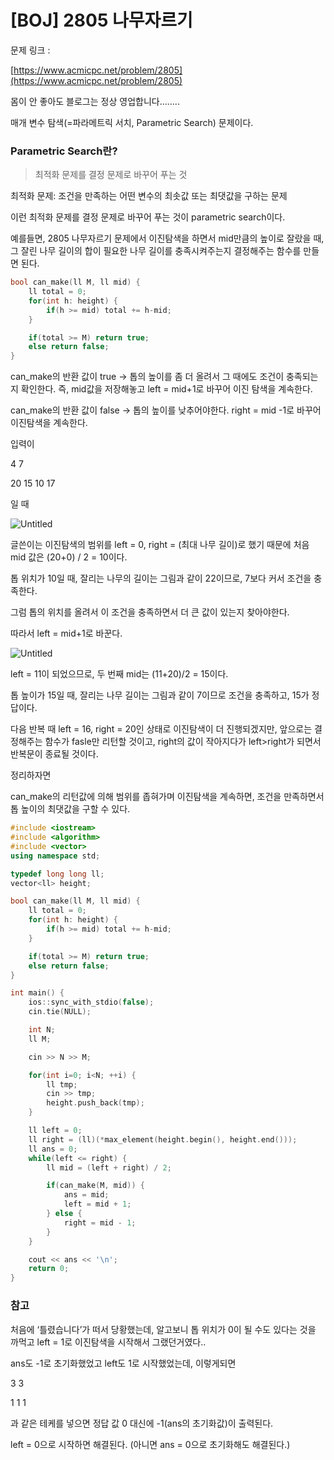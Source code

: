 # [BOJ] 2805 나무자르기

문제 링크 :

[https://www.acmicpc.net/problem/2805](https://www.acmicpc.net/problem/2805)

몸이 안 좋아도 블로그는 정상 영업합니다……..

매개 변수 탐색(=파라메트릭 서치, Parametric Search) 문제이다.

### Parametric Search란?

> 최적화 문제를 결정 문제로 바꾸어 푸는 것

최적화 문제: 조건을 만족하는 어떤 변수의 최솟값 또는 최댓값을 구하는 문제

이런 최적화 문제를 결정 문제로 바꾸어 푸는 것이 parametric search이다.

예를들면, 2805 나무자르기 문제에서 이진탐색을 하면서 mid만큼의 높이로 잘랐을 때, 그 잘린 나무 길이의 합이 필요한 나무 길이를 충족시켜주는지 결정해주는 함수를 만들면 된다.

```cpp
bool can_make(ll M, ll mid) {
    ll total = 0;
    for(int h: height) {
        if(h >= mid) total += h-mid;
    }

    if(total >= M) return true;
    else return false;
}
```

can_make의 반환 값이 true → 톱의 높이를 좀 더 올려서 그 때에도 조건이 충족되는지 확인한다. 즉, mid값을 저장해놓고  left = mid+1로 바꾸어 이진 탐색을 계속한다.

can_make의 반환 값이 false → 톱의 높이를 낮추어야한다. right = mid -1로 바꾸어 이진탐색을 계속한다.

입력이

4 7

20 15 10 17

일 때

![Untitled](%5BBOJ%5D%202805%20%E1%84%82%E1%85%A1%E1%84%86%E1%85%AE%E1%84%8C%E1%85%A1%E1%84%85%E1%85%B3%E1%84%80%E1%85%B5%203156a0e410fa4d73bc9d21744abaedc8/Untitled.png)

글쓴이는 이진탐색의 범위를 left = 0, right = (최대 나무 길이)로 했기 때문에 처음 mid 값은 (20+0) / 2 = 10이다.

톱 위치가 10일 때, 잘리는 나무의 길이는 그림과 같이 22이므로, 7보다 커서 조건을 충족한다.

그럼 톱의 위치를 올려서 이 조건을 충족하면서 더 큰 값이 있는지 찾아야한다.

따라서 left = mid+1로 바꾼다.

![Untitled](%5BBOJ%5D%202805%20%E1%84%82%E1%85%A1%E1%84%86%E1%85%AE%E1%84%8C%E1%85%A1%E1%84%85%E1%85%B3%E1%84%80%E1%85%B5%203156a0e410fa4d73bc9d21744abaedc8/Untitled%201.png)

left = 11이 되었으므로, 두 번째 mid는 (11+20)/2 = 15이다.

톱 높이가 15일 때, 잘리는 나무 길이는 그림과 같이 7이므로 조건을 충족하고, 15가 정답이다.

다음 반복 때 left = 16, right = 20인 상태로 이진탐색이 더 진행되겠지만, 앞으로는 결정해주는 함수가 fasle만 리턴할 것이고, right의 값이 작아지다가 left>right가 되면서 반복문이 종료될 것이다.

정리하자면

can_make의 리턴값에 의해 범위를 좁혀가며 이진탐색을 계속하면, 조건을 만족하면서 톱 높이의 최댓값을 구할 수 있다.

```cpp
#include <iostream>
#include <algorithm>
#include <vector>
using namespace std;

typedef long long ll;
vector<ll> height;

bool can_make(ll M, ll mid) {
    ll total = 0;
    for(int h: height) {
        if(h >= mid) total += h-mid;
    }

    if(total >= M) return true;
    else return false;
}

int main() {
    ios::sync_with_stdio(false);
    cin.tie(NULL);

    int N;
    ll M;

    cin >> N >> M;

    for(int i=0; i<N; ++i) {
        ll tmp;
        cin >> tmp;
        height.push_back(tmp);
    }

    ll left = 0;
    ll right = (ll)(*max_element(height.begin(), height.end()));
    ll ans = 0;
    while(left <= right) {
        ll mid = (left + right) / 2;

        if(can_make(M, mid)) {
            ans = mid;
            left = mid + 1;
        } else {
            right = mid - 1;
        }
    }

    cout << ans << '\n';
    return 0;
}
```

### 참고

처음에 ‘틀렸습니다’가 떠서 당황했는데, 알고보니 톱 위치가 0이 될 수도 있다는 것을 까먹고 left = 1로 이진탐색을 시작해서 그랬던거였다..

ans도 -1로 초기화했었고 left도 1로 시작했었는데, 이렇게되면

3 3

1 1 1

과 같은 테케를 넣으면 정답 값 0 대신에 -1(ans의 초기화값)이 출력된다.

left = 0으로 시작하면 해결된다. (아니면 ans = 0으로 초기화해도 해결된다.)

